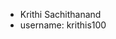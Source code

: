 - Krithi Sachithanand
- username: krithis100

<!---
krithis100/krithis100 is a ✨ special ✨ repository because its `README.md` (this file) appears on your GitHub profile.
You can click the Preview link to take a look at your changes.
--->
